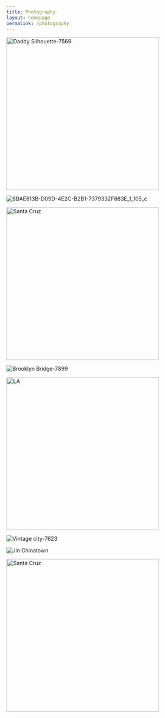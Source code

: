 ```yaml
---
title: Photography
layout: homepage
permalink: /photography
---
```

<!--- Daddy Silhouette in LA --->
<img width="400" alt="Daddy Silhouette-7569" src="https://user-images.githubusercontent.com/85243637/130877840-b048d805-d0ff-408f-ae77-93efb78c083b.jpg">

<!--- Bryce Canyon stars --->
![8BAE813B-D09D-4E2C-B2B1-7379332F883E_1_105_c](https://user-images.githubusercontent.com/85243637/130878218-a2c027ba-4be9-4675-9c27-27c0fc32b02e.jpeg)

<!--- Santa Cruz --->
<img width="400" alt="Santa Cruz" src="https://user-images.githubusercontent.com/85243637/185485215-4237b7fd-4ec5-42bd-b05d-558da757f0b8.jpg">

<!--- Brooklyn Bridge --->
![Brooklyn Bridge-7899](https://user-images.githubusercontent.com/85243637/144305778-6a8bb81a-bcd4-4d4e-b2ab-a05d6ca58d93.jpg)


<!--- LA View --->
<img width="400" alt="LA" src="https://user-images.githubusercontent.com/85243637/129817981-46ca9cad-f612-4946-8fbe-fb83b90e92c2.jpeg">

<!--- LA Cityscape --->
![Vintage city-7623](https://user-images.githubusercontent.com/85243637/130877893-200bbf79-5c8a-4118-a4b5-d08618d9a71f.jpg)

<!--- Jin Chinatown --->
![Jin Chinatown](https://user-images.githubusercontent.com/85243637/185485279-4bf89216-d97e-4a5e-8dce-3a9616556894.jpg)


<!--- Zion --->
<img width="400" alt="Santa Cruz" src="https://user-images.githubusercontent.com/85243637/129818005-99501aef-8f9a-48a1-bbf9-502d2b25a40c.jpeg">

